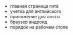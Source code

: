 - главная страница гита
- учетка для английского
- приложение для почты
- браузер андроид
- порядок на рабочем столе